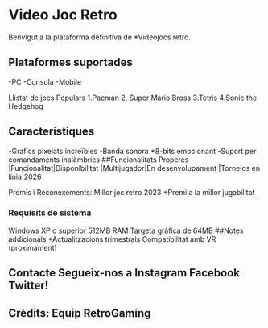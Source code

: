 # Video Joc Retro

Benvigut a la plataforma definitiva de *Videojocs retro.

## Plataformes suportades 
-PC 
-Consola 
-Mobile

Llistat de jocs Populars
1.Pacman 
2. Super Mario Bross 
3.Tetris 
4.Sonic the Hedgehog

## Característiques

-Grafics pixelats increïbles
-Banda sonora *8-bits emocionant
-Suport per comandaments inalàmbrics
##Funcionalitats Properes 
|Funcionalitat|Disponibilitat 
|Multijugador|En desenvolupament 
|Tornejos en línia|2026

Premis i Reconexements:
Millor joc retro 2023 
*Premi a la millor jugabilitat
### Requisits de sistema

Windows XP o superior 512MB RAM Targeta gràfica de 64MB
##Notes addicionals *Actualitzacions trimestrals Compatibilitat amb VR (proximament)

## Contacte Segueix-nos a Instagram Facebook Twitter!

## Crèdits: Equip RetroGaming